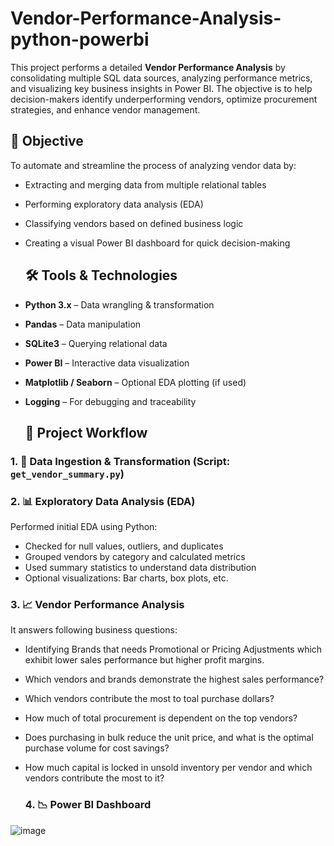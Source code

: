 # Vendor-Performance-Analysis-python-powerbi

This project performs a detailed **Vendor Performance Analysis** by consolidating multiple SQL data sources, analyzing performance metrics, and visualizing key business insights in Power BI. The objective is to help decision-makers identify underperforming vendors, optimize procurement strategies, and enhance vendor management.


## 📌 Objective

To automate and streamline the process of analyzing vendor data by:
- Extracting and merging data from multiple relational tables
- Performing exploratory data analysis (EDA)
- Classifying vendors based on defined business logic
- Creating a visual Power BI dashboard for quick decision-making

  ## 🛠️ Tools & Technologies

- **Python 3.x** – Data wrangling & transformation  
- **Pandas** – Data manipulation  
- **SQLite3** – Querying relational data  
- **Power BI** – Interactive data visualization  
- **Matplotlib / Seaborn** – Optional EDA plotting (if used)  
- **Logging** – For debugging and traceability

  ## 🧩 Project Workflow

### 1. 🧠 Data Ingestion & Transformation (Script: `get_vendor_summary.py`)

### 2. 📊 Exploratory Data Analysis (EDA)

Performed initial EDA using Python:
- Checked for null values, outliers, and duplicates
- Grouped vendors by category and calculated metrics
- Used summary statistics to understand data distribution
- Optional visualizations: Bar charts, box plots, etc.

### 3. 📈 Vendor Performance Analysis
It answers following business questions:
- Identifying Brands that needs Promotional or Pricing Adjustments which exhibit lower sales performance but higher profit margins.
- Which vendors and brands demonstrate the highest sales performance?
- Which vendors contribute the most to toal purchase dollars?
- How much of total procurement is dependent on the top vendors?
- Does purchasing in bulk reduce the unit price, and what is the optimal purchase volume for cost savings?
- How much capital is locked in unsold inventory per vendor and which vendors contribute the most to it?

  ### 4. 📉 Power BI Dashboard

![image](https://github.com/user-attachments/assets/07a32b68-783a-4a5a-abd8-19811b13974a)
